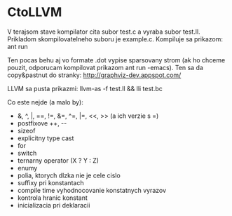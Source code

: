 CtoLLVM
=======

V terajsom stave kompilator cita subor test.c a vyraba subor test.ll. Prikladom skompilovatelneho
suboru je example.c.
Kompiluje sa prikazom:
ant run

Ten pocas behu aj vo formate .dot vypise sparsovany strom (ak ho chceme pouzit, odporucam 
kompilovat prikazom ant run -emacs). Ten sa da copy&pastnut do stranky:
http://graphviz-dev.appspot.com/

LLVM sa pusta prikazmi: llvm-as -f test.ll && lli test.bc

Co este nejde (a malo by):
- &, ^, |, ==, !=, &=, ^=, |=, \<\<, \>\> (a ich verzie s =)
- postfixove ++, --
- sizeof
- explicitny type cast
- for
- switch
- ternarny operator (X ? Y : Z)
- enumy
- polia, ktorych dlzka nie je cele cislo
- suffixy pri konstantach
- compile time vyhodnocovanie konstatnych vyrazov
- kontrola hranic konstant
- inicializacia pri deklaracii

